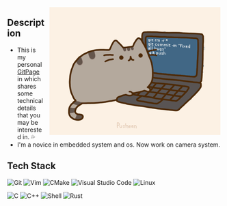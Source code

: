 <img width="400px" style="margin: 5px 5px 10px 10px;" align="right" alt="pusheencode-gif" src="https://raw.githubusercontent.com/HangX-Ma/HangX-Ma/main/assets/pusheencode.gif" />

## Description

- This is my personal [GitPage](https://hangx-ma.github.io) in which shares some technical details that you may be interested in. 💦
- I'm a novice in embedded system and os. Now work on camera system.


## Tech Stack

![Git](https://img.shields.io/badge/-Git-333333?style=flat&logo=git)
![Vim](https://img.shields.io/badge/-Vim-333333?style=flat&logo=vim)
![CMake](https://img.shields.io/badge/-CMake-333333?style=flat&logo=cmake)
![Visual Studio Code](https://img.shields.io/badge/Visual%20Studio%20Code-333333?style=flat&logo=visual-studio-code&logoColor=white)
![Linux](https://img.shields.io/badge/-Linux-333333?style=flat&logo=Linux&logoColor=FCC624)

![C](https://img.shields.io/badge/-C-333333?style=flat&logo=c)
![C++](https://img.shields.io/badge/-C%2B%2B-333333?style=flat&logo=c%2B%2B)
![Shell](https://img.shields.io/badge/-Shell-333333?style=flat&logo=shell)
![Rust](https://img.shields.io/badge/-Rust-333333?style=flat&logo=rust)

<!--
<div align="left" class="box" id="info">
  <!--<img src="https://github-readme-stats.vercel.app/api?username=HangX-Ma&theme=tokyonight&rank_icon=github&show_icons=true&include_all_commits=true&hide_border=true" alt="HangX-Ma's github stats" /></br>
  <a href="https://HangX-Ma.github.io"><img src="https://img.shields.io/static/v1?logo=github&label=&message=GitPage&color=36393f&style=for-the-badge" alt="github"></a>
  <a href="mailto:contour.9x@gmail.com"><img src="https://img.shields.io/badge/Gmail-EA4335.svg?style=for-the-badge&logo=Gmail&logoColor=white" alt="email" /></a>
  <img src="https://komarev.com/ghpvc/?username=HangX-Ma&label=Github+Visits&color=61afef&style=for-the-badge" />
</div>-->

<!--
**HangX-Ma/HangX-Ma** is a ✨ _special_ ✨ repository because its `README.md` (this file) appears on your GitHub profile.

Here are some ideas to get you started:

- 🔭 I’m currently working on ...
- 🌱 I’m currently learning ...
- 👯 I’m looking to collaborate on ...
- 🤔 I’m looking for help with ...
- 💬 Ask me about ...
- 📫 How to reach me: ...
- 😄 Pronouns: ...
- ⚡ Fun fact: ...
-->
